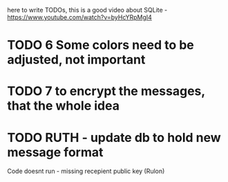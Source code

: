 here to write TODOs,
this is a good video about SQLite - https://www.youtube.com/watch?v=byHcYRpMgI4

# TODO 6 Some colors need to be adjusted, not important
# TODO 7 to encrypt the messages, that the whole idea
# TODO RUTH - update db to hold new message format

Code doesnt run - missing recepient public key (Rulon)
